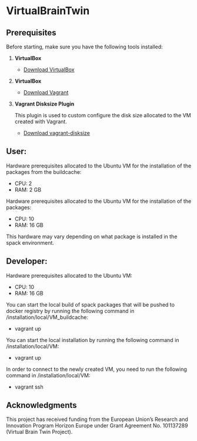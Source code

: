 # VirtualBrainTwin

## Prerequisites

Before starting, make sure you have the following tools installed:

1. **VirtualBox**
   - [Download VirtualBox](https://www.virtualbox.org/wiki/Downloads)

2. **VirtualBox**
   - [Download Vagrant](https://developer.hashicorp.com/vagrant/install?product_intent=vagrant)

3. **Vagrant Disksize Plugin**
    
    This plugin is used to custom configure the disk size allocated to the VM created with Vagrant.
   - [Download vagrant-disksize](https://github.com/sprotheroe/vagrant-disksize)

## User:

Hardware prerequisites allocated to the Ubuntu VM for the installation of the packages from the buildcache:

- CPU: 2
- RAM: 2 GB

Hardware prerequisites allocated to the Ubuntu VM for the installation of the packages:

- CPU: 10
- RAM: 16 GB

This hardware may vary depending on what package is installed in the spack environment.

## Developer:

Hardware prerequisites allocated to the Ubuntu VM:

- CPU: 10
- RAM: 16 GB

You can start the local build of spack packages that will be pushed to docker registry by running the following command in /installation/local/VM_buildcache:
- vagrant up

You can start the local installation by running the following command in /installation/local/VM:
- vagrant up

In order to connect to the newly created VM, you need to run the following command in /installation/local/VM:
- vagrant ssh

## Acknowledgments

This project has received funding from the European Union’s Research and Innovation Program Horizon Europe under Grant Agreement No. 101137289 (Virtual Brain Twin Project).